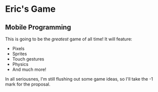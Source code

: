 # Eric's Game
## Mobile Programming

This is going to be the *greatest* game of all time! It will feature:

* Pixels
* Sprites
* Touch gestures
* Physics
* And much more!

In all seriousnes, I'm still flushing out some game ideas, so I'll take the -1 mark for the proposal.
